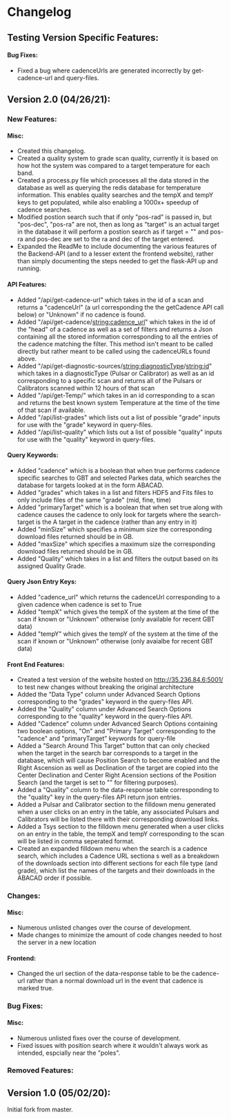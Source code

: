# Changelog

## Testing Version Specific Features:
#### Bug Fixes:
* Fixed a bug where cadenceUrls are generated incorrectly by get-cadence-url and query-files.

## Version 2.0 (04/26/21):
### New Features:
#### Misc:
* Created this changelog. 
* Created a quality system to grade scan quality, currently it is based on how hot the system was compared to a target temperature for each band.
* Created a process.py file which processes all the data stored in the database as well as querying the redis database for temperature information. This enables quality searches and the tempX and tempY keys to get populated, while also enabling a 1000x+ speedup of cadence searches.
* Modified postion search such that if only "pos-rad" is passed in, but "pos-dec", "pos-ra" are not, then as long as "target" is an actual target in the database it will perform a postion search as if target = "" and pos-ra and pos-dec are set to the ra and dec of the target entered. 
* Expanded the ReadMe to include documenting the various features of the Backend-API (and to a lesser extent the frontend website), rather than simply documenting the steps needed to get the flask-API up and running.
#### API Features:
* Added "/api/get-cadence-url" which takes in the id of a scan and returns a "cadenceUrl" (a url corresponding the the getCadence API call below) or "Unknown" if no cadence is found.
* Added "/api/get-cadence/<string:cadence_url>" which takes in the id of the "head" of a cadence as well as a set of filters and returns a Json containing all the stored information corresponding to all the entries of the cadence matching the filter. This method isn't meant to be called directly but rather meant to be called using the cadenceURLs found above.
* Added "/api/get-diagnostic-sources/<string:diagnosticType>/<string:id>" which takes in a diagnosticType (Pulsar or Calibrator) as well as an id corresponding to a specific scan and returns all of the Pulsars or Calibrators scanned within 12 hours of that scan
* Added "/api/get-Temp/" which takes in an id corresponding to a scan and returns the best known system Temperature at the time of the time of that scan if available.
* Added "/api/list-grades" which lists out a list of possible "grade" inputs for use with the "grade" keyword in query-files.
* Added "/api/list-quality" which lists out a list of possible "quality" inputs for use with the "quality" keyword in query-files.
#### Query Keywords:
* Added "cadence" which is a boolean that when true performs cadence specific searches to GBT and selected Parkes data, which searches the database for targets looked at in the form ABACAD.
* Added "grades" which takes in a list and filters HDF5 and Fits files to only include files of the same "grade" (mid, fine, time)
* Added "primaryTarget" which is a boolean that when set true along with cadence causes the cadence to only look for targets where the search-target is the A target in the cadence (rather than any entry in it)
* Added "minSize" which specifies a minimum size the corresponding download files returned should be in GB.
* Added "maxSize" which specifies a maximum size the corresponding download files returned should be in GB.
* Added "Quality" which takes in a list and filters the output based on its assigned Quality Grade. 
#### Query Json Entry Keys:
* Added "cadence_url" which returns the cadenceUrl corresponding to a given cadence when cadence is set to True
* Added "tempX" which gives the tempX of the system at the time of the scan if known or "Unknown" otherwise (only available for recent GBT data)
* Added "tempY" which gives the tempY of the system at the time of the scan if known or "Unknown" otherwise (only avaialbe for recent GBT data)
#### Front End Features:
* Created a test version of the website hosted on http://35.236.84.6:5001/ to test new changes without breaking the original architecture
* Added the "Data Type" column under Advanced Search Options corresponding to the "grades" keyword in the query-files API. 
* Added the "Quality" column under Advanced Search Options corresponding to the "quality" keyword in the query-files API.
* Added "Cadence" column under Advanced Search Options containing two boolean options, "On" and "Primary Target" corresponding to the "cadence" and "primaryTarget" keywords for query-file
* Added a "Search Around This Target" button that can only checked when the target in the search bar corresponds to a target in the database, which will cause Position Search to become enabled and the Right Ascension as well as Declination of the target are copied into the Center Declination and Center Right Acension sections of the Position Search (and the target is set to "" for filtering purposes).
* Added a "Quality" column to the data-response table corresponding to the "quality" key in the query-files API return json entries. 
* Added a Pulsar and Calibrator section to the filldown menu generated when a user clicks on an entry in the table, any associated Pulsars and Calibrators will be listed there with their corresponding download links.
* Added a Tsys section to the filldown menu generated when a user clicks on an entry in the table, the tempX and tempY corresponding to the scan will be listed in comma seperated format. 
* Created an expanded filldown menu when the search is a cadence search, which includes a Cadence URL sectiona s well as a breakdown of the downloads section into different sections for each file type (and grade), which list the names of the targets and their downloads in the ABACAD order if possible. 
### Changes:
#### Misc:
* Numerous unlisted changes over the course of development.
* Made changes to minimize the amount of code changes needed to host the server in a new location
#### Frontend:
* Changed the url section of the data-response table to be the cadence-url rather than a normal download url in the event that cadence is marked true.
### Bug Fixes:
#### Misc:
* Numerous unlisted fixes over the course of development.
* Fixed issues with position search where it wouldn't always work as intended, espcially near the "poles". 
### Removed Features:
## Version 1.0 (05/02/20):
  Initial fork from master.
  
